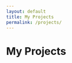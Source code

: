 ```yaml
---
layout: default
title: My Projects
permalink: /projects/
---
```


# My Projects

 <script src="{{- 'assets/js/projects.js' | relative_url -}}"></script>
<div class="container">
  <div class="row">
  <div class="col-6" id="repo-container-1"></div>
  <div class="col-6" id="repo-container-2"></div>
</div>
</div>
